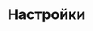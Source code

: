 ---
layout: default
title: Настройки
parent: Почта
permalink: "/#%D0%BD%D0%B0%D1%81%D1%82%D1%80%D0%BE%D0%B9%D0%BA%D0%B8"
---